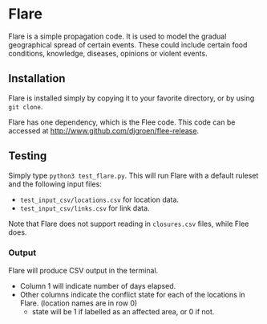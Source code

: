 # Flare
Flare is a simple propagation code. It is used to model the gradual geographical spread of certain events. These could include certain food conditions, knowledge, diseases, opinions or violent events.

## Installation

Flare is installed simply by copying it to your favorite directory, or by using `git clone`.

Flare has one dependency, which is the Flee code. This code can be accessed at http://www.github.com/djgroen/flee-release.

## Testing
Simply type `python3 test_flare.py`. This will run Flare with a default ruleset and the following input files:
* `test_input_csv/locations.csv` for location data.
* `test_input_csv/links.csv` for link data.

Note that Flare does not support reading in `closures.csv` files, while Flee does.

### Output

Flare will produce CSV output in the terminal. 
* Column 1 will indicate number of days elapsed.
* Other columns indicate the conflict state for each of the locations in Flare. (location names are in row 0)
  * state will be 1 if labelled as an affected area, or 0 if not.
